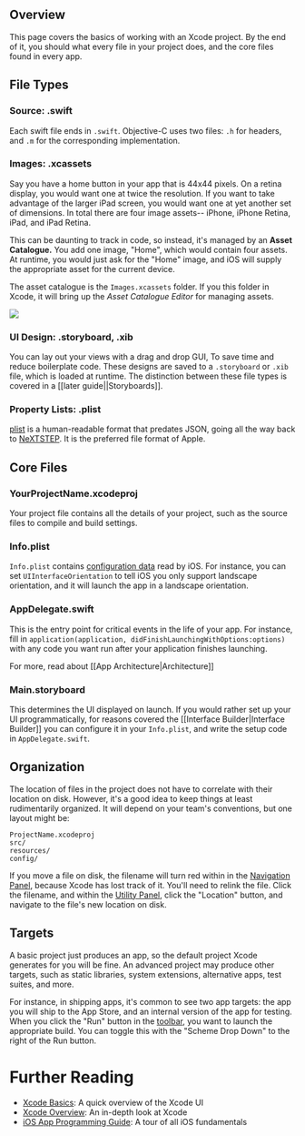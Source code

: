## Overview

This page covers the basics of working with an Xcode project. By the end of it, you should what every file in your project does, and the core files found in every app.

## File Types

### Source: .swift

Each swift file ends in `.swift`. Objective-C uses two files: `.h` for headers, and `.m` for the corresponding implementation.

### Images: .xcassets

Say you have a home button in your app that is 44x44 pixels. On a retina display, you would want one at twice the resolution. If you want to take advantage of the larger iPad screen, you would want one at yet another set of dimensions. In total there are four image assets-- iPhone, iPhone Retina, iPad, and iPad Retina.

This can be daunting to track in code, so instead, it's managed by an **Asset Catalogue.** You add one image, "Home", which would contain four assets. At runtime, you would just ask for the "Home" image, and iOS will supply the appropriate asset for the current device.

The asset catalogue is the `Images.xcassets` folder. If you this folder in Xcode, it will bring up the *Asset Catalogue Editor* for managing assets.

<img src="https://i.imgur.com/gPEbazB.gif" />

### UI  Design: .storyboard, .xib

You can lay out your views with a drag and drop GUI, To save time and reduce boilerplate code. These designs are saved to a `.storyboard` or `.xib` file, which is loaded at runtime. The distinction between these file types is covered in a [[later guide||Storyboards]].

### Property Lists: .plist

[plist](http://en.wikipedia.org/wiki/Property_list) is a human-readable format that predates JSON, going all the way back to [NeXTSTEP](http://en.wikipedia.org/wiki/NeXTSTEP). It is the preferred file format of Apple.

## Core Files

### YourProjectName.xcodeproj

Your project file contains all the details of your project, such as the source files to compile and build settings.

### Info.plist

`Info.plist` contains [configuration data](https://developer.apple.com/library/iOs/documentation/General/Reference/InfoPlistKeyReference/Articles/iPhoneOSKeys.html) read by iOS. For instance, you can set `UIInterfaceOrientation` to tell iOS you only support landscape orientation, and it will launch the app in a landscape orientation.

### AppDelegate.swift

This is the entry point for critical events in the life of your app. For instance, fill in `application(application, didFinishLaunchingWithOptions:options)` with any code you want run after your application finishes launching.

For more, read about [[App Architecture|Architecture]]

### Main.storyboard

This determines the UI displayed on launch. If you would rather set up your UI programmatically, for reasons covered the [[Interface Builder|Interface Builder]] you can configure it in your `Info.plist`, and write the setup code in `AppDelegate.swift`.

## Organization

The location of files in the project does not have to correlate with their location on disk. However, it's a good idea to keep things at least rudimentarily organized. It will depend on your team's conventions, but one layout might be:

```
ProjectName.xcodeproj
src/
resources/
config/
```

If you move a file on disk, the filename will turn red within in the [Navigation Panel](https://developer.apple.com/library/mac/recipes/xcode_help-general/AbouttheNavigatorArea/AbouttheNavigatorArea.html), because Xcode has lost track of it. You'll need to relink the file. Click the filename, and within the [Utility  Panel](https://developer.apple.com/library/mac/recipes/xcode_help-general/AbouttheUtilityArea/AbouttheUtilityArea.html), click the "Location" button, and navigate to the file's new location on disk.

## Targets

A basic project just produces an app, so the default project Xcode generates for you will be fine. An advanced project may produce other targets, such as static libraries, system extensions, alternative apps, test suites, and more.

For instance, in shipping apps, it's common to see two app targets: the app you will ship to the App Store, and an internal version of the app for testing.  When you click the "Run" button in the [toolbar](https://developer.apple.com/library/mac/recipes/xcode_help-general/AbouttheWorkspaceWindowToolbar/AbouttheWorkspaceWindowToolbar.html), you want to launch the appropriate build. You can toggle this with the "Scheme Drop Down" to the right of the Run button.

# Further Reading

* [Xcode Basics](https://developer.apple.com/library/mac/recipes/xcode_help-general/_index.html): A quick overview of the Xcode UI
* [Xcode Overview](https://developer.apple.com/library/iOs/documentation/ToolsLanguages/Conceptual/Xcode_Overview/About_Xcode/about.html): An in-depth look at Xcode
* [iOS App Programming Guide](https://developer.apple.com/library/iOs/documentation/iPhone/Conceptual/iPhoneOSProgrammingGuide/Introduction/Introduction.html): A tour of all iOS fundamentals